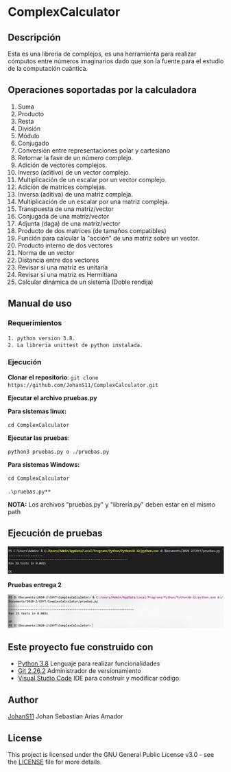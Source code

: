 # ComplexCalculator


## Descripción

  Esta es una librería de complejos, es una herramienta para realizar cómputos entre números imaginarios dado que son la fuente
  para el estudio de la computación cuántica.

## Operaciones soportadas por la calculadora

1. Suma
2. Producto
3. Resta
4. División
5. Módulo
6. Conjugado
7. Conversión entre representaciones polar y cartesiano
8. Retornar la fase de un número complejo.
9. Adición de vectores complejos.
10. Inverso (aditivo) de un vector complejo.
11. Multiplicación de un escalar por un vector complejo.
12. Adición de matrices complejas.
13. Inversa (aditiva) de una matriz compleja.
14. Multiplicación de un escalar por una matriz compleja.
15. Transpuesta de una matriz/vector
16. Conjugada de una matriz/vector
20. Adjunta (daga) de una matriz/vector
21. Producto de dos matrices (de tamaños compatibles)
22. Función para calcular la "acción" de una matriz sobre un vector.
23. Producto interno de dos vectores
24. Norma de un vector
25. Distancia entre dos vectores
26. Revisar si una matriz es unitaria
27. Revisar si una matriz es Hermitiana
28. Calcular dinámica de un sistema (Doble rendija)


## Manual de uso 

  ### Requerimientos
  
    1. python version 3.8.
    2. La libreria unittest de python instalada.
   
  ### Ejecución
    
  **Clonar el repositorio**: ``git clone https://github.com/JohanS11/ComplexCalculator.git``

  **Ejecutar el archivo pruebas.py**

  **Para sistemas linux:** 
  
  ``cd ComplexCalculator``
  
  **Ejecutar las pruebas**:
  
  ``python3 pruebas.py o ./pruebas.py``
  
  **Para sistemas Windows:**
  
  ``cd ComplexCalculator``
  
  ``.\pruebas.py**``

  **NOTA:** Los archivos "pruebas.py" y "libreria.py" deben estar en el mismo path
  
  ## Ejecución de pruebas
  
   ![pruebas1](img/pruebas1.PNG)
   
 **Pruebas entrega 2**
 
  ![pruebas2](img/pruebas2.PNG)
 
  
   
  ## Este proyecto fue construido con
  
   * [Python 3.8](https://www.python.org) Lenguaje para realizar funcionalidades
   * [Git 2.26.2](https://git-scm.com) Administrador de versionamiento
   * [Visual Studio Code](https://code.visualstudio.com) IDE para construir y modificar código.
  
  ## Author
  
   [JohanS11](https://github.com/JohanS11) Johan Sebastian Arias Amador
   
  ## License 
  
  This project is licensed under the GNU General Public License v3.0 - see the [LICENSE](LICENSE) file for more details.
  
